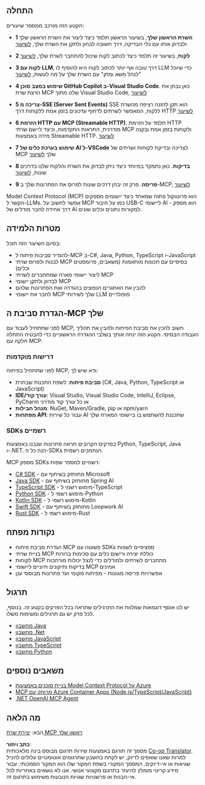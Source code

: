 <!--
CO_OP_TRANSLATOR_METADATA:
{
  "original_hash": "9191921de355cd9c8f46ebe21bdd52fd",
  "translation_date": "2025-06-13T00:22:13+00:00",
  "source_file": "03-GettingStarted/README.md",
  "language_code": "he"
}
-->
## התחלה  

הקטע הזה מורכב ממספר שיעורים:

- **1 השרת הראשון שלך**, בשיעור הראשון תלמד כיצד ליצור את השרת הראשון שלך ולבדוק אותו עם כלי הבדיקה, דרך חשובה לבחון ולתקן את השרת שלך, [לשיעור](/03-GettingStarted/01-first-server/README.md)

- **2 לקוח**, בשיעור זה תלמד כיצד לכתוב לקוח שיכול להתחבר לשרת שלך, [לשיעור](/03-GettingStarted/02-client/README.md)

- **3 לקוח עם LLM**, דרך טובה אף יותר לכתוב לקוח היא להוסיף לו LLM כדי שיוכל "לנהל משא ומתן" עם השרת שלך על מה לעשות, [לשיעור](/03-GettingStarted/03-llm-client/README.md)

- **4 שימוש במצב סוכן GitHub Copilot ב-Visual Studio Code**. כאן נבחן את הרצת שרת MCP שלנו מתוך Visual Studio Code, [לשיעור](/03-GettingStarted/04-vscode/README.md)

- **5 צריכה מ-SSE (Server Sent Events)** SSE הוא תקן להזנה רציפה מהשרת ללקוח, המאפשר לשרתים לדחוף עדכונים בזמן אמת ללקוחות דרך HTTP [לשיעור](/03-GettingStarted/05-sse-server/README.md)

- **6 הזרמת HTTP עם MCP (Streamable HTTP)**. תלמד על הזרמת HTTP מודרנית, התראות התקדמות, וכיצד ליישם שרתי MCP ולקוחות בזמן אמת ובקנה מידה באמצעות Streamable HTTP. [לשיעור](/03-GettingStarted/06-http-streaming/README.md)

- **7 שימוש בערכת כלים של AI ל-VSCode** לצריכה ובדיקת לקוחות ושרתים של MCP שלך [לשיעור](/03-GettingStarted/07-aitk/README.md)

- **8 בדיקות**. כאן נתמקד במיוחד כיצד ניתן לבדוק את השרת והלקוח שלנו בדרכים שונות, [לשיעור](/03-GettingStarted/08-testing/README.md)

- **9 פריסה**. פרק זה יבחן דרכים שונות לפרוס את הפתרונות שלך ב-MCP, [לשיעור](/03-GettingStarted/09-deployment/README.md)


Model Context Protocol (MCP) הוא פרוטוקול פתוח שמאחד כיצד יישומים מספקים הקשר ל-LLMs. אפשר לחשוב על MCP כמו על חיבור USB-C ליישומי AI - הוא מספק דרך אחידה לחבר מודלים של AI למקורות נתונים וכלים שונים.

## מטרות הלמידה

בסיום השיעור הזה תוכל:

- להגדיר סביבות פיתוח ל-MCP ב-C#, Java, Python, TypeScript ו-JavaScript  
- לבנות ולפרוס שרתי MCP בסיסיים עם תכונות מותאמות (משאבים, פרומפטים וכלים)  
- ליצור יישומי מארח שמתחברים לשרתי MCP  
- לבדוק ולתקן יישומי MCP  
- להבין את האתגרים הנפוצים בהגדרה ואת הפתרונות שלהם  
- לחבר את יישומי MCP שלך לשירותי LLM פופולריים  

## הגדרת סביבת ה-MCP שלך

לפני שתתחיל לעבוד עם MCP, חשוב להכין את סביבת הפיתוח ולהבין את תהליך העבודה הבסיסי. הקטע הזה ינחה אותך בשלבי ההגדרה הראשוניים כדי להבטיח התחלה חלקה עם MCP.

### דרישות מוקדמות

לפני שתתחיל בפיתוח MCP, ודא שיש לך:

- **סביבת פיתוח**: לשפת התכנות שבחרת (C#, Java, Python, TypeScript או JavaScript)  
- **IDE/עורך קוד**: Visual Studio, Visual Studio Code, IntelliJ, Eclipse, PyCharm או כל עורך קוד מודרני  
- **מנהל חבילות**: NuGet, Maven/Gradle, pip או npm/yarn  
- **מפתחות API**: עבור כל שירות AI שתכננת להשתמש בו ביישומי המארח שלך  

### SDKs רשמיים

בפרקים הקרובים תראה פתרונות שנבנו באמצעות Python, TypeScript, Java ו-.NET. הנה כל ה-SDKs הנתמכים רשמית.

MCP מספק SDKs רשמיים למספר שפות:
- [C# SDK](https://github.com/modelcontextprotocol/csharp-sdk) - מתוחזק בשיתוף עם Microsoft  
- [Java SDK](https://github.com/modelcontextprotocol/java-sdk) - מתוחזק בשיתוף עם Spring AI  
- [TypeScript SDK](https://github.com/modelcontextprotocol/typescript-sdk) - מימוש רשמי ל-TypeScript  
- [Python SDK](https://github.com/modelcontextprotocol/python-sdk) - מימוש רשמי ל-Python  
- [Kotlin SDK](https://github.com/modelcontextprotocol/kotlin-sdk) - מימוש רשמי ל-Kotlin  
- [Swift SDK](https://github.com/modelcontextprotocol/swift-sdk) - מתוחזק בשיתוף עם Loopwork AI  
- [Rust SDK](https://github.com/modelcontextprotocol/rust-sdk) - מימוש רשמי ל-Rust  

## נקודות מפתח

- הגדרת סביבת פיתוח MCP פשוטה עם SDKs ספציפיים לשפות  
- בניית שרתי MCP כוללת יצירה ורישום כלים עם סכימות ברורות  
- לקוחות MCP מתחברים לשרתים ולמודלים כדי לנצל יכולות מורחבות  
- בדיקות ותיקונים חיוניים ליישומי MCP אמינים  
- אפשרויות פריסה מגוונות - מפיתוח מקומי ועד פתרונות מבוססי ענן  

## תרגול

יש לנו אוסף דוגמאות שמלוות את התרגילים שתראה בכל הפרקים בקטע זה. בנוסף, לכל פרק יש גם תרגילים ומשימות משלו.

- [מחשבון Java](./samples/java/calculator/README.md)  
- [מחשבון .Net](../../../03-GettingStarted/samples/csharp)  
- [מחשבון JavaScript](./samples/javascript/README.md)  
- [מחשבון TypeScript](./samples/typescript/README.md)  
- [מחשבון Python](../../../03-GettingStarted/samples/python)  

## משאבים נוספים

- [בניית סוכנים באמצעות Model Context Protocol על Azure](https://learn.microsoft.com/azure/developer/ai/intro-agents-mcp)  
- [MCP מרוחק עם Azure Container Apps (Node.js/TypeScript/JavaScript)](https://learn.microsoft.com/samples/azure-samples/mcp-container-ts/mcp-container-ts/)  
- [.NET OpenAI MCP Agent](https://learn.microsoft.com/samples/azure-samples/openai-mcp-agent-dotnet/openai-mcp-agent-dotnet/)  

## מה הלאה

הבא: [יצירת שרת MCP ראשון שלך](/03-GettingStarted/01-first-server/README.md)

**כתב ויתור**:  
מסמך זה תורגם באמצעות שירות תרגום מבוסס בינה מלאכותית [Co-op Translator](https://github.com/Azure/co-op-translator). למרות שאנו שואפים לדיוק, יש לקחת בחשבון שתרגומים אוטומטיים עלולים להכיל שגיאות או אי-דיוקים. המסמך המקורי בשפת המקור שלו הוא המקור הסמכותי. עבור מידע קריטי מומלץ להיעזר בתרגום מקצועי אנושי. אנו לא נושאים באחריות לכל אי-הבנות או פרשנויות שגויות הנובעות משימוש בתרגום זה.